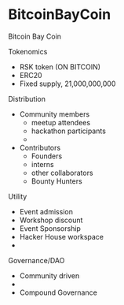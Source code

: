 # BitcoinBayCoin


Bitcoin Bay Coin

Tokenomics

- RSK token (ON BITCOIN)
- ERC20
- Fixed supply, 21,000,000,000

Distribution
  - Community members
    - meetup attendees
    - hackathon participants
    - 
  - Contributors
    - Founders
    - interns
    - other collaborators
    - Bounty Hunters

Utility

 - Event admission
 - Workshop discount
 - Event Sponsorship
 - Hacker House workspace
 - 



Governance/DAO

 - Community driven
 - 
 - Compound Governance


